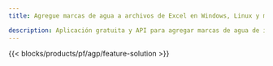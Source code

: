 ```yaml
---
title: Agregue marcas de agua a archivos de Excel en Windows, Linux y macOS 

description: Aplicación gratuita y API para agregar marcas de agua de imagen o texto en archivos XLS, XLSX y ODS
---
```

{{< blocks/products/pf/agp/feature-solution >}} 

